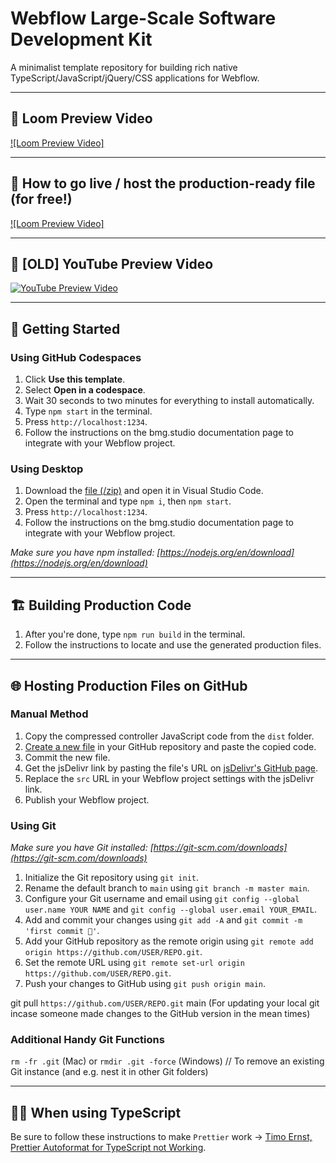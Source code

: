 # Webflow Large-Scale Software Development Kit

A minimalist template repository for building rich native TypeScript/JavaScript/jQuery/CSS applications for Webflow.

---

## 🎥 Loom Preview Video

[![Loom Preview Video]](https://www.loom.com/share/7cea968a8e9c4903b34ebddc700fe2a2)

---

## 🎥 How to go live / host the production-ready file (for free!)

[![Loom Preview Video]](https://www.loom.com/share/51f41b12a2f4410bacfd822c31cab63d)

---

## 🎥 [OLD] YouTube Preview Video

[![YouTube Preview Video](https://img.youtube.com/vi/RI51iH61ccY/0.jpg)](https://www.youtube.com/watch?v=RI51iH61ccY)

---

## 🚀 Getting Started

### Using GitHub Codespaces

1. Click **Use this template**.
2. Select **Open in a codespace**.
3. Wait 30 seconds to two minutes for everything to install automatically.
4. Type `npm start` in the terminal.
5. Press `http://localhost:1234`.
6. Follow the instructions on the bmg.studio documentation page to integrate with your Webflow project.

### Using Desktop

1. Download the [file (/zip)](https://github.com/BarthMedia/codespaces-for-webflow/archive/refs/heads/main.zip) and open it in Visual Studio Code.
2. Open the terminal and type `npm i`, then `npm start`.
3. Press `http://localhost:1234`.
4. Follow the instructions on the bmg.studio documentation page to integrate with your Webflow project.

_Make sure you have npm installed: [https://nodejs.org/en/download](https://nodejs.org/en/download)_

---

## 🏗️ Building Production Code

1. After you're done, type `npm run build` in the terminal.
2. Follow the instructions to locate and use the generated production files.

---

## 🌐 Hosting Production Files on GitHub

### Manual Method

1. Copy the compressed controller JavaScript code from the `dist` folder.
2. [Create a new file](https://github.com/BarthMedia/codespaces-for-webflow/generate) in your GitHub repository and paste the copied code.
3. Commit the new file.
4. Get the jsDelivr link by pasting the file's URL on [jsDelivr's GitHub page](https://www.jsdelivr.com/github).
5. Replace the `src` URL in your Webflow project settings with the jsDelivr link.
6. Publish your Webflow project.

### Using Git

_Make sure you have Git installed: [https://git-scm.com/downloads](https://git-scm.com/downloads)_

1. Initialize the Git repository using `git init`.
2. Rename the default branch to `main` using `git branch -m master main`.
3. Configure your Git username and email using `git config --global user.name YOUR NAME` and `git config --global user.email YOUR_EMAIL`.
4. Add and commit your changes using `git add -A` and `git commit -m 'first commit 🚀'`.
5. Add your GitHub repository as the remote origin using `git remote add origin https://github.com/USER/REPO.git`.
6. Set the remote URL using `git remote set-url origin https://github.com/USER/REPO.git`.
7. Push your changes to GitHub using `git push origin main`.

git pull `https://github.com/USER/REPO.git` main
(For updating your local git incase someone made changes to the GitHub version in the mean times)

### Additional Handy Git Functions

`rm -fr .git` (Mac) or `rmdir .git -force` (Windows) // To remove an existing Git instance (and e.g. nest it in other Git folders)

---

## 👨‍💻 When using TypeScript

Be sure to follow these instructions to make `Prettier` work -> [Timo Ernst, Prettier Autoformat for TypeScript not Working](https://dev.to/timo_ernst/prettier-autoformat-for-typescript-not-working-13d8).
